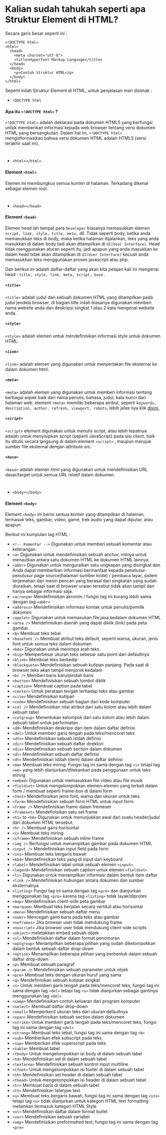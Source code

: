 # Kalian sudah tahukah seperti apa Struktur Element di HTML?

Secara garis besar seperti ini :

```
<!DOCTYPE html>
<html>
  <head>
    <meta charset="utf-8">
    <title>HyperText Markup Language</title>
  </head>
  <body>
    <p>Contoh Struktur HTML</p>
  </body>
</html>
```

Seperti inilah Struktur Element di HTML, untuk penjelasan mari disimak :

- `!DOCTYPE html`

#### Apa itu `<!DOCTYPE html>` ?

`<!DOCTYPE html>` adalah deklarasi pada dokumen HTML5 yang berfungsi untuk memberikan informasi kepada web browser tentang versi dokumen HTML yang bersangkutan. Dalam hal ini, `<!DOCTYPE html>` menginformasikan bahwa versi dokumen HTML adalah HTML5 (versi terakhir saat ini).

#

- `<html></html>`

#### Element `<html>`

Elemen ini membungkus semua konten di halaman. Terkadang dikenal sebagai elemen root.

#

- `<head></head>`

#### Element `<head>`

Elemen head lah tempat para `Developer` biasanya memasukkan elemen `script, link, style, title, meta,` dll. Tidak seperti body, ketika anda memasukkan teks di body, maka ketika halaman dijalankan, teks yang anda masukkan di dalam body tadi akan ditampilkan di `UI(User Interface)`. Head tidak menggunakan aturan seperti itu, jadi apapun yang anda masukkan ke dalam head tidak akan ditampilkan di `UI(User Interface)` kecuali anda memasukkan teks menggunakan proses javascript atau php.

Dan berikut ini adalah daftar-daftar yang akan kita pelajari kali ini mengenai head :
`title, style, link, meta, script, base.`

##### `<title>`

`<title>` adalah judul dari sebuah dokumen HTML yang ditampilkan pada judul jendela browser, di bagian title inilah biasanya digunakan memberi nama website anda dan deskripsi singkat 1 atau 2 kata mengenai website anda.

##### `<style>`

`<style>` adalah elemen untuk mendefinisikan informasi style untuk dokumen HTML.

##### `<link>`

`<link>` adalah elemen yang digunakan untuk menyertakan file eksternal ke dalam dokumen html.

##### `<meta>`

`<meta>` adalah elemen yang digunakan untuk memberi informasi tentang berbagai aspek baik dari nama penulis, bahasa, judul, kata kunci dari halaman web. element `<meta>` memiliki beberapa atribut, seperti `keywords, description, author, refresh, viewport, robots`, lebih jelas nya klik [disini.](https://www.w3schools.com/tags/tag_meta.asp)

##### `<script>`

`<script>` element digunakan untuk menulis script, atau lebih tepatnya adalah untuk menyisipkan script (seperti JavaScript) pada sisi client, baik itu ditulis secara langsung di dalam element `<script>` , maupun merujuk sumber file eksternal dengan attribute src.

##### `<base>`

`<base>` adalah elemen html yang digunakan untuk mendefinisikan URL dasar/target untuk semua URL relatif dalam dokumen.

#

- `<body></body>`

#### Element `<body>`

Element `<body>` ini berisi semua konten yang ditampilkan di halaman, termasuk teks, gambar, video, game, trek audio yang dapat diputar, atau apapun.

Berikut ini kumpulan tag HTML :

- `<!-- Komentar -->` Digunakan untuk memberi sebuah komentar atau keterangan.
- `<a>` Digunakan untuk mendefinisikan sebuah anchor, intinya untuk menautkan antara satu dokumen HTML ke dokumen HTML lainnya.
- `<abbr>` Digunakan untuk menguraikan satu ungkapan yang disingkat dan Anda dapat memberikan informasi bermanfaat kepada penelusur-penulusur page source(halaman sumber kode) / pembaca layar, sistem terjemahan dan mesin pencari yang berasal dari singkatan yang sudah diuraikan, tetapi saat di browser uraian tersebut tidak akan tampil dan hanya sebagai informasi saja.
- `<acronym>` Mendefinisikan akronim / fungsi tag ini kurang lebih sama dengan tag `<abbr>`
- `<address>` Mendefinisikan informasi kontak untuk penulis/pemilik dokumen
- `<applet>` Digunakan untuk memasukan file java kedalam dokumen HTML
- `<area />` Mendefinisikan daerah yang dapat diklik (link) pada peta gambar
- `<b>` Membuat teks tebal
- `<basefont />` Membuat atribut teks default, seperti warna, ukuran, jenis font untuk semua teks dalam dokumen
- `<bdo>` Digunakan untuk menimpa arah teks
- `<big>` Memperbesar ukuran teks sebesar satu point dari defaultnya
- `<blink>` Membuat teks berkedip
- `<blockquote>` Mendefinisikan sebuah kutipan panjang. Pada saat di browser teks akan tampil menjorok kedalam
- `<br />` Memberi baris baru/pindah baris
- `<button>` Mendefinisikan sebuah tombol diklik
- `<caption>` Membuat caption pada tabel
- `<center>` Untuk perataan tengah terhadap teks atau gambar
- `<cite>` Mendefinisikan kutipan
- `<code>` Mendefinisikan sebuah bagian dari kode komputer
- `<col />` Mendefinisikan nilai atribut dari satu kolom atau lebih dalam sebuah tabel
- `<colgroup>` Menentukan kelompok dari satu kolom atau lebih dalam sebuah tabel untuk performatan
- `<dd>` Mendefinisikan deskripsi dari item dalam daftar definisi
- `<del>` Untuk memberi garis tengah pada teks/mencoret teks
- `<dfn>` Mendefinisikan sebuah istilah definisi
- `<dir>` Mendefinisikan sebuah daftar direktori
- `<div>` Mendefinisikan sebuah section dalam dokumen
- `<dl>` Mendefinisikan sebuah daftar definisi
- `<dt>` Mendefinisikan istilah (item) dalam daftar definisi
- `<em>` Membuat teks miring. Fungsi tag ini sama dengan tag `<i>` tetapi tag `<em>` yang lebih dianjurkan/ditekankan pada penggunaan untuk teks miring
- `<embed>` Digunakan untuk memasukkan file video atau file musik
- `<fieldset>` Untuk mengelompokkan elemen-elemen yang terkait dalam form / membuat seperti frame-box di dalam form
- `<font>` Mendefinisikan jenis font, warna dan ukuran untuk teks
- `<form>` Mendefinisikan sebuah form HTML untuk input form
- `<frame />` Mendefinisikan frame dalam fremeset
- `<frameset>` Mendefinisikan satu set frame
- `<h1>` to `<h6>` Digunakan untuk menunjukkan awal dari suatu header/judul dari dokumen HTML tersebut.
- `<hr />` Membuat garis horisontal
- `<i>` Membuat teks miring
- `<iframe>` Mendefinisikan sebuah inline frame
- `<img />` Berfungsi untuk menampilkan gambar pada dokumen HTML
- `<input />` Mendefinisikan input field pada form
- `<ins>` Membuat teks bergaris bawah
- `<kbd>` Mendefinisikan teks yang di input dari keyboard
- `<label>` Mendefinisikan label untuk sebuah elemen `<input>`
- `<legend>` Mendefinisikan sebuah caption untuk elemen `<fieldset>`
- `<li>` Digunakan untuk menampilkan informasi dalam bentuk item daftar
- `<link />` Mendefinisikan hubungan antara dokumen dan sumber eksternalnya
- `<listing>` Fungsi tag ini sama dengan tag `<pre>` dan dianjurkan menggunakan tag `<pre>` karena tag `<listing>` tidak layak/diprotes
- `<map>` Mendefinisikan client-side peta gambar
- `<marquee>` Membuat teks berjalan secara vertikal atau horisontal
- `<menu>` Mendefinisikan sebuah daftar menu
- `<nobr>` Mencegah ganti baris pada teks atau gambar
- `<noframes>` Jika browser user tidak mendukung frame
- `<noscript>` Jika browser user tidak mendukung client-side scripts
- `<object>` meletakkan embed sebuah objek
- `<ol>` Mendefinisikan daftar dalam format penomoran
- `<optgroup>` Menampilkan beberapa pilihan yang sudah dikelompokkan dalam bentuk sebuah daftar drop-down
- `<option>` Menampilkan beberapa pilihan yang berbentuk dalam sebuah daftar drop-down
- `<p>` Membuat sebuah paragraf
- `<param />` Mendefinisikan sebuah parameter untuk objek
- `<pre>` Membuat teks dengan ukuran huruf yang sama
- `<q>` Mendefinisikan sebuah kutipan singkat
- `<s>` Untuk memberi garis tengah pada teks/mencoret teks, fungsi tag ini sama dengan tag `<del>` tetapi tag `<s>` tidak dianjurkan sebagai gantinya menggunakan tag `<del>`
- `<samp>` Mendefinisikan contoh keluaran dari program komputer
- `<select>` Membuat daftar drop-down
- `<small>` Memperkecil ukuran teks dari ukuran defaultnya
- `<span>` Mendefinisikan sebuah section dalam dokumen
- `<strike>` Untuk memberi garis tengah pada teks/mencoret teks, fungsi tag ini sama dengan tag `<del>`
- `<strong>` Membuat teks tebal, fungsi tag ini sama dengan tag `<b>`
- `<sub>` Memberikan efek subscript pada teks
- `<sup>` Memberikan efek superscript pada teks
- `<table>` Membuat tabel
- `<tbody>` Untuk mengelompokkan isi body di dalam sebuah tabel
- `<td>` Mendefinisikan sel di dalam sebuah tabel
- `<textarea>` Mendefinisikan sebuah kontrol input multiline
- `<tfoot>` Untuk mengelompokkan isi footer di dalam sebuah tabel
- `<th>` Mendefinisikan sel header di dalam sebuah tabel
- `<thead>` Untuk mengelompokkan isi header di dalam sebuah tabel
- `<tr>` Membuat baris di dalam sebuah tabel
- `<tt>` Mendefinisikan teletype text
- `<u>` Membuat teks bergaris bawah, fungsi tag ini sama dengan tag `<ins>` tetapi tag `<u>` tidak dianjurkan untuk kategori HTML text formatting melainkan termasuk kategori HTML Style
- `<ul>` Mendefinisikan daftar dalam format bullet
- `<var>` Mendefinisikan sebuah variabel
- `<xmp>` Mendefinisikan preformatted text, fungsi tag ini sama dengan tag `<pre>`
